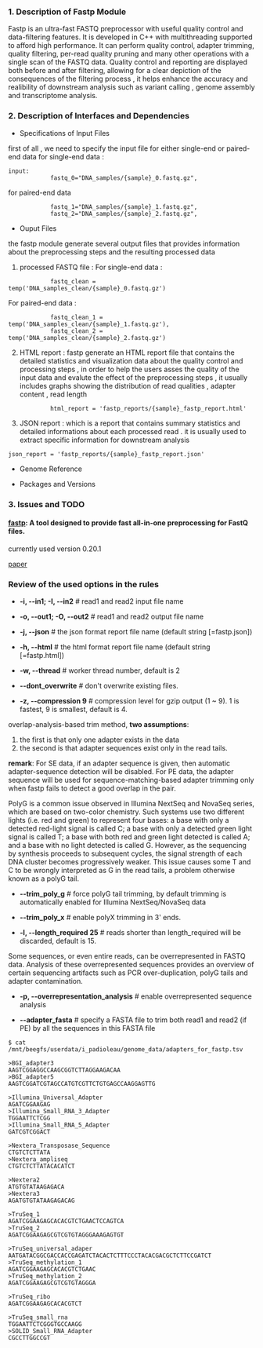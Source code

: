 ### 1. Description of Fastp Module

Fastp is an ultra-fast FASTQ preprocessor with useful quality control and data-filtering features. It is developed in C++ with multithreading supported to afford high performance. It can perform quality control, adapter trimming, quality filtering, per-read quality pruning and many other operations with a single scan of the FASTQ data. Quality control and reporting are displayed both before and after filtering, allowing for a clear depiction of the consequences of the filtering process , it helps enhance the accuracy and realibility of downstream analysis such as variant calling , genome assembly and transcriptome analysis.


### 2. Description of Interfaces and Dependencies

- Specifications of Input Files

first of all , we need to specify the input file for either single-end or paired-end data 
for single-end data :
```
input:
            fastq_0="DNA_samples/{sample}_0.fastq.gz",
```
for paired-end data 
```
            fastq_1="DNA_samples/{sample}_1.fastq.gz",
            fastq_2="DNA_samples/{sample}_2.fastq.gz",
```

- Ouput Files

the fastp module generate several output files that provides information about the preprocessing steps and the resulting processed data 
1. processed FASTQ file :
For single-end data :
```
            fastq_clean = temp('DNA_samples_clean/{sample}_0.fastq.gz')
```
For paired-end data :
```
            fastq_clean_1 = temp('DNA_samples_clean/{sample}_1.fastq.gz'),
            fastq_clean_2 = temp('DNA_samples_clean/{sample}_2.fastq.gz')
```
2. HTML report : fastp generate an HTML report file that contains the detailed statistics and visualization data about the quality control and processing steps , in order to help the users asses the quality of the input data and evalute the effect of the preprocessing steps , it usually includes graphs showing the distribution of read qualities , adapter content , read length 

```           
            html_report = 'fastp_reports/{sample}_fastp_report.html'
```
3. JSON report : which is a report that contains summary statistics and detailed informations about each processed read . it is usually used to extract specific information for downstream analysis 
```
json_report = 'fastp_reports/{sample}_fastp_report.json'
```
- Genome Reference

- Packages and Versions

### 3. Issues and TODO


#### [fastp](https://github.com/OpenGene/fastp#readme): A tool designed to provide fast all-in-one preprocessing for FastQ files. 
currently used version 0.20.1

[paper](https://academic.oup.com/bioinformatics/article/34/17/i884/5093234)

### Review of the used options in the rules

- **-i, --in1; -I, --in2** # read1 and read2 input file name

- **-o, --out1; -O, --out2** # read1 and read2 output file name

- **-j, --json** # the json format report file name (default string [=fastp.json])

- **-h, --html** # the html format report file name (default string [=fastp.html])

- **-w, --thread** # worker thread number, default is 2

- **--dont_overwrite** # don't overwrite existing files.

- **-z, --compression 9** # compression level for gzip output (1 ~ 9). 1 is fastest, 9 is smallest, default is 4. 

overlap-analysis-based trim method, **two assumptions**:
1. the first is that only one adapter exists in the data
2. the second is that adapter sequences exist only in the read tails. 

**remark**: For SE data, if an adapter sequence is given, then automatic adapter-sequence detection will be disabled. For PE data, the adapter sequence will be used for sequence-matching-based adapter trimming only when fastp fails to detect a good overlap in the pair.

PolyG is a common issue observed in Illumina NextSeq and NovaSeq series, which are based on two-color chemistry. Such systems use two different lights (i.e. red and green) to represent four bases: a base with only a detected red-light signal is called C; a base with only a detected green light signal is called T; a base with both red and green light detected is called A; and a base with no light detected is called G. However, as the sequencing by synthesis proceeds to subsequent cycles, the signal strength of each DNA cluster becomes progressively weaker. This issue causes some T and C to be wrongly interpreted as G in the read tails, a problem otherwise known as a polyG tail.

- **--trim_poly_g** # force polyG tail trimming, by default trimming is automatically enabled for Illumina NextSeq/NovaSeq data

- **--trim_poly_x** # enable polyX trimming in 3' ends.

- **-l, --length_required 25** # reads shorter than length_required will be discarded, default is 15.

Some sequences, or even entire reads, can be overrepresented in FASTQ data. Analysis of these overrepresented sequences provides an overview of certain sequencing artifacts such as PCR over-duplication, polyG tails and adapter contamination. 

- **-p, --overrepresentation_analysis** # enable overrepresented sequence analysis

- **--adapter_fasta** # specify a FASTA file to trim both read1 and read2 (if PE) by all the sequences in this FASTA file
```
$ cat /mnt/beegfs/userdata/i_padioleau/genome_data/adapters_for_fastp.tsv

>BGI_adapter3
AAGTCGGAGGCCAAGCGGTCTTAGGAAGACAA
>BGI_adapter5
AAGTCGGATCGTAGCCATGTCGTTCTGTGAGCCAAGGAGTTG

>Illumina_Universal_Adapter
AGATCGGAAGAG
>Illumina_Small_RNA_3_Adapter
TGGAATTCTCGG
>Illumina_Small_RNA_5_Adapter
GATCGTCGGACT

>Nextera_Transposase_Sequence
CTGTCTCTTATA
>Nextera_ampliseq
CTGTCTCTTATACACATCT

>Nextera2
ATGTGTATAAGAGACA
>Nextera3
AGATGTGTATAAGAGACAG

>TruSeq_1
AGATCGGAAGAGCACACGTCTGAACTCCAGTCA
>TruSeq_2
AGATCGGAAGAGCGTCGTGTAGGGAAAGAGTGT

>TruSeq_universal_adaper
AATGATACGGCGACCACCGAGATCTACACTCTTTCCCTACACGACGCTCTTCCGATCT
>TruSeq_methylation_1
AGATCGGAAGAGCACACGTCTGAAC
>TruSeq_methylation_2
AGATCGGAAGAGCGTCGTGTAGGGA

>TruSeq_ribo
AGATCGGAAGAGCACACGTCT

>TruSeq_small_rna
TGGAATTCTCGGGTGCCAAGG
>SOLID_Small_RNA_Adapter
CGCCTTGGCCGT
```

